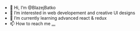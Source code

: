 - 👋 Hi, I’m @BlazejBatko
- 👀 I’m interested in web developement and creative UI designs
- 🌱 I’m currently learning advanced react & redux
- 📫 How to reach me [...](https://blazejbatko.netlify.app)

<!---
BlazejBatko/BlazejBatko is a ✨ special ✨ repository because its `README.md` (this file) appears on your GitHub profile.
You can click the Preview link to take a look at your changes.
--->
